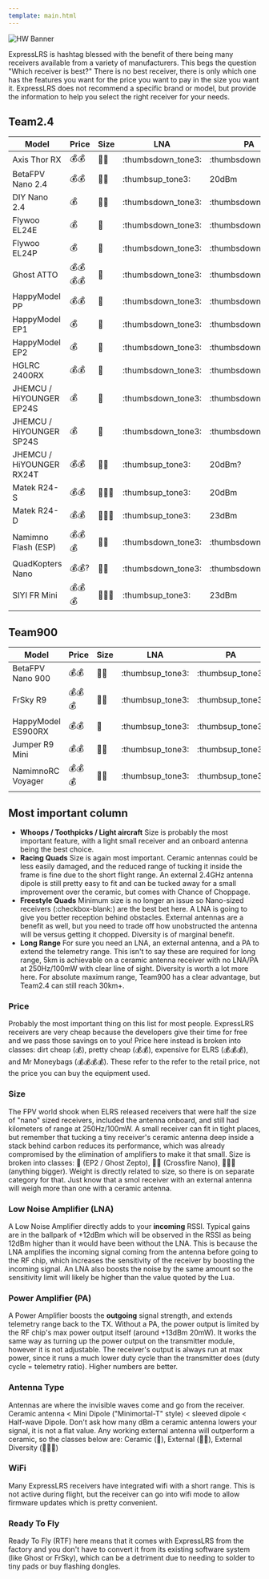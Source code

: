 ```yaml
---
template: main.html
---
```


![HW Banner](https://raw.githubusercontent.com/ExpressLRS/ExpressLRS-hardware/master/img/hardware.png)

ExpressLRS is hashtag blessed with the benefit of there being many receivers available from a variety of manufacturers. This begs the question "Which receiver is best?" There is no best receiver, there is only which one has the features you want for the price you want to pay in the size you want it. ExpressLRS does not recommend a specific brand or model, but provide the information to help you select the right receiver for your needs.

## Team2.4
| Model | Price | Size | LNA | PA | Antenna | WiFi | RTF |
|---|---|---|---|---|---|---|---|
| Axis Thor RX | :moneybag::moneybag: | :straight_ruler::straight_ruler: | :thumbsdown_tone3: | :thumbsdown_tone3: |  :whale::whale: | :thumbsup_tone3: | :checkered_flag: | 
| BetaFPV Nano 2.4 | :moneybag::moneybag: | :straight_ruler::straight_ruler: | :thumbsup_tone3:  | 20dBm | :whale::whale: | :thumbsup_tone3:  | :checkered_flag: |
| DIY Nano 2.4 | :moneybag: | :straight_ruler::straight_ruler: | :thumbsdown_tone3: | :thumbsdown_tone3: | :whale:/:whale::whale:/:whale::whale::metal: | :thumbsup_tone3:  | :thumbsdown_tone3: |
| Flywoo EL24E | :moneybag: | :straight_ruler: | :thumbsdown_tone3: | :thumbsdown_tone3: | :whale: | :thumbsup_tone3:  | :checkered_flag: |
| Flywoo EL24P | :moneybag: | :straight_ruler: | :thumbsdown_tone3: | :thumbsdown_tone3: | :whale::whale: | :thumbsup_tone3:  | :checkered_flag: |
| Ghost ATTO | :moneybag::moneybag::moneybag::moneybag: | :straight_ruler: | :thumbsdown_tone3: | :thumbsdown_tone3: | :whale::whale: | :thumbsdown_tone3: | :thumbsdown_tone3: |
| HappyModel PP | :moneybag::moneybag: | :straight_ruler: | :thumbsdown_tone3: | :thumbsdown_tone3: | :whale: | :thumbsdown_tone3: | :checkered_flag: |
| HappyModel EP1 | :moneybag: | :straight_ruler: | :thumbsdown_tone3: | :thumbsdown_tone3: | :whale::whale: | :thumbsup_tone3:  | :checkered_flag: |
| HappyModel EP2 | :moneybag: | :straight_ruler: | :thumbsdown_tone3: | :thumbsdown_tone3: | :whale: | :thumbsup_tone3:  | :checkered_flag: |
| HGLRC 2400RX | :moneybag::moneybag: | :straight_ruler: | :thumbsdown_tone3: | :thumbsdown_tone3: | :whale::whale: | :thumbsup_tone3:  | :checkered_flag: | 
| JHEMCU / HiYOUNGER EP24S | :moneybag: | :straight_ruler: | :thumbsdown_tone3: | :thumbsdown_tone3: | :whale: | :thumbsup_tone3:  | :checkered_flag: |
| JHEMCU / HiYOUNGER SP24S | :moneybag: | :straight_ruler: | :thumbsdown_tone3: | :thumbsdown_tone3: | :whale::whale: | :thumbsup_tone3:  | :checkered_flag: |
| JHEMCU / HiYOUNGER RX24T | :moneybag::moneybag: | :straight_ruler::straight_ruler: | :thumbsup_tone3:  | 20dBm? | :whale::whale: | :thumbsup_tone3:  | :checkered_flag: | 
| Matek R24-S | :moneybag::moneybag: | :straight_ruler::straight_ruler::straight_ruler: | :thumbsup_tone3:  | 20dBm | :whale: | :thumbsup_tone3:  | :checkered_flag: |
| Matek R24-D | :moneybag::moneybag: | :straight_ruler::straight_ruler::straight_ruler: | :thumbsup_tone3:  | 23dBm | :whale::whale::metal: | :thumbsup_tone3:  | :checkered_flag: |
| Namimno Flash (ESP) | :moneybag::moneybag::moneybag: | :straight_ruler::straight_ruler: | :thumbsdown_tone3: | :thumbsdown_tone3: | :whale:/:whale::whale: | :thumbsup_tone3:  | :checkered_flag: |
| QuadKopters Nano | :moneybag::moneybag:? | :straight_ruler::straight_ruler: | :thumbsdown_tone3: | :thumbsdown_tone3: | :whale:/:whale::whale: | :thumbsup_tone3:  | :checkered_flag: |
| SIYI FR Mini | :moneybag::moneybag::moneybag: | :straight_ruler::straight_ruler::straight_ruler: | :thumbsup_tone3:  | 23dBm | :whale::whale::metal: | :thumbsdown_tone3: | :thumbsdown_tone3: |

## Team900
| Model | Price | Size | LNA | PA | Antenna | WiFi | RTF |
|---|---|---|---|---|---|---|---|
| BetaFPV Nano 900 | :moneybag::moneybag: | :straight_ruler::straight_ruler: | :thumbsup_tone3:  | :thumbsup_tone3:  | :whale::whale: | :thumbsup_tone3: | :thumbsup_tone3:  |
| FrSky R9 | :moneybag::moneybag::moneybag: | :straight_ruler::straight_ruler: | :thumbsup_tone3:  | :thumbsup_tone3:  | :whale::whale: | :thumbsdown_tone3: | :thumbsdown_tone3: |
| HappyModel ES900RX | :moneybag::moneybag: | :straight_ruler: | :thumbsup_tone3:  | :thumbsup_tone3:  | :whale::whale: | :thumbsup_tone3:  | :thumbsup_tone3:  |
| Jumper R9 Mini | :moneybag::moneybag: | :straight_ruler::straight_ruler: | :thumbsup_tone3:  | :thumbsup_tone3:  | :whale::whale: | :thumbsdown_tone3: | :thumbsdown_tone3: |
| NamimnoRC Voyager | :moneybag::moneybag::moneybag: | :straight_ruler::straight_ruler: | :thumbsup_tone3:  | :thumbsup_tone3:  | :whale::whale: | :thumbsdown_tone3: | :thumbsup_tone3:  |

## Most important column
* **Whoops / Toothpicks / Light aircraft** Size is probably the most important feature, with a light small receiver and an onboard antenna being the best choice.
* **Racing Quads** Size is again most important. Ceramic antennas could be less easily damaged, and the reduced range of tucking it inside the frame is fine due to the short flight range. An external 2.4GHz antenna dipole is still pretty easy to fit and can be tucked away for a small improvement over the ceramic, but comes with Chance of Choppage.
* **Freestyle Quads** Minimum size is no longer an issue so Nano-sized receivers (:checkbox-blank:) are the best bet here. A LNA is going to give you better reception behind obstacles. External antennas are a benefit as well, but you need to trade off how unobstructed the antenna will be versus getting it chopped. Diversity is of marginal benefit.
* **Long Range** For sure you need an LNA, an external antenna, and a PA to extend the telemetry range. This isn't to say these are required for long range, 5km is achievable on a ceramic antenna receiver with no LNA/PA at 250Hz/100mW with clear line of sight. Diversity is worth a lot more here. For absolute maximum range, Team900 has a clear advantage, but Team2.4 can still reach 30km+.

### Price
Probably the most important thing on this list for most people. ExpressLRS receivers are very cheap because the developers give their time for free and we pass those savings on to you! Price here instead is broken into classes: dirt cheap (:moneybag:), pretty cheap (:moneybag::moneybag:), expensive for ELRS (:moneybag::moneybag::moneybag:), and Mr Moneybags (:moneybag::moneybag::moneybag::moneybag:). These refer to the refer to the retail price, not the price you can buy the equipment used.

### Size
The FPV world shook when ELRS released receivers that were half the size of "nano" sized receivers, included the antenna onboard, and still had kilometers of range at 250Hz/100mW. A small receiver can fit in tight places, but remember that tucking a tiny receiver's ceramic antenna deep inside a stack behind carbon reduces its performance, which was already compromised by the elimination of amplifiers to make it that small. Size is broken into classes: :straight_ruler: (EP2 / Ghost Zepto), :straight_ruler::straight_ruler: (Crossfire Nano), :straight_ruler::straight_ruler::straight_ruler: (anything bigger). Weight is directly related to size, so there is on separate category for that. Just know that a smol receiver with an external antenna will weigh more than one with a ceramic antenna.

### Low Noise Amplifier (LNA)
A Low Noise Amplifier directly adds to your **incoming** RSSI. Typical gains are in the ballpark of +12dBm which will be observed in the RSSI as being 12dBm higher than it would have been without the LNA. This is because the LNA amplifies the incoming signal coming from the antenna before going to the RF chip, which increases the sensitivity of the receiver by boosting the incoming signal. An LNA also boosts the noise by the same amount so the sensitivity limit will likely be higher than the value quoted by the Lua.

### Power Amplifier (PA)
A Power Amplifier boosts the **outgoing** signal strength, and extends telemetry range back to the TX. Without a PA, the power output is limited by the RF chip's max power output itself (around +13dBm 20mW). It works the same way as turning up the power output on the transmitter module, however it is not adjustable. The receiver's output is always run at max power, since it runs a much lower duty cycle than the transmitter does (duty cycle = telemetry ratio). Higher numbers are better.

### Antenna Type
Antennas are where the invisible waves come and go from the receiver. Ceramic antenna < Mini Dipole ("Minimortal-T" style) < sleeved dipole < Half-wave Dipole. Don't ask how many dBm a ceramic antenna lowers your signal, it is not a flat value. Any working external antenna will outperform a ceramic, so the classes below are: Ceramic (:whale:), External (:whale::whale:), External Diversity (:whale::whale::metal:)

### WiFi
Many ExpressLRS receivers have integrated wifi with a short range. This is not active during flight, but the receiver can go into wifi mode to allow firmware updates which is pretty convenient.

### Ready To Fly
Ready To Fly (RTF) here means that it comes with ExpressLRS from the factory and you don't have to convert it from its existing software system (like Ghost or FrSky), which can be a detriment due to needing to solder to tiny pads or buy flashing dongles.
